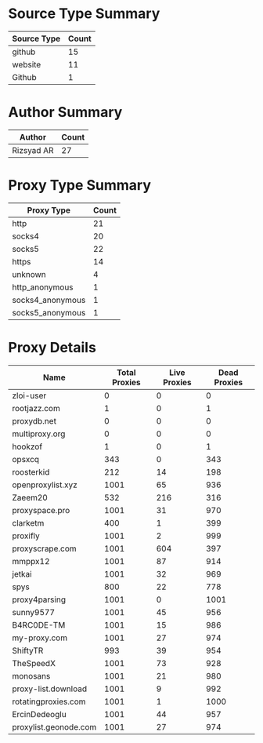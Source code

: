 # Source Type Summary

| Source Type | Count |
|-------------|-------|
| github | 15 |
| website | 11 |
| Github | 1 |


# Author Summary

| Author | Count |
|--------|-------|
| Rizsyad AR | 27 |


# Proxy Type Summary

| Proxy Type | Count |
|------------|-------|
| http | 21 |
| socks4 | 20 |
| socks5 | 22 |
| https | 14 |
| unknown | 4 |
| http_anonymous | 1 |
| socks4_anonymous | 1 |
| socks5_anonymous | 1 |


# Proxy Details

| Name | Total Proxies | Live Proxies | Dead Proxies |
|------|---------------|--------------|---------------|
| zloi-user | 0 | 0 | 0 |
| rootjazz.com | 1 | 0 | 1 |
| proxydb.net | 0 | 0 | 0 |
| multiproxy.org | 0 | 0 | 0 |
| hookzof | 1 | 0 | 1 |
| opsxcq | 343 | 0 | 343 |
| roosterkid | 212 | 14 | 198 |
| openproxylist.xyz | 1001 | 65 | 936 |
| Zaeem20 | 532 | 216 | 316 |
| proxyspace.pro | 1001 | 31 | 970 |
| clarketm | 400 | 1 | 399 |
| proxifly | 1001 | 2 | 999 |
| proxyscrape.com | 1001 | 604 | 397 |
| mmppx12 | 1001 | 87 | 914 |
| jetkai | 1001 | 32 | 969 |
| spys | 800 | 22 | 778 |
| proxy4parsing | 1001 | 0 | 1001 |
| sunny9577 | 1001 | 45 | 956 |
| B4RC0DE-TM | 1001 | 15 | 986 |
| my-proxy.com | 1001 | 27 | 974 |
| ShiftyTR | 993 | 39 | 954 |
| TheSpeedX | 1001 | 73 | 928 |
| monosans | 1001 | 21 | 980 |
| proxy-list.download | 1001 | 9 | 992 |
| rotatingproxies.com | 1001 | 1 | 1000 |
| ErcinDedeoglu | 1001 | 44 | 957 |
| proxylist.geonode.com | 1001 | 27 | 974 |
